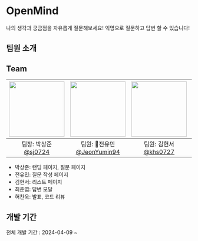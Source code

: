 # OpenMind

나의 생각과 궁금점을 자유롭게 질문해보세요! 익명으로 질문하고 답변 할 수 있습니다!

## 팀원 소개

## Team
|<img src="https://avatars.githubusercontent.com/u/137033202?v=4" width="150" height="150"/>|<img src="https://avatars.githubusercontent.com/u/113277713?v=4" width="150" height="150"/>|<img src="https://avatars.githubusercontent.com/u/118117392?v=4" width="150" height="150"/>|<img src="https://avatars.githubusercontent.com/u/159929147?v=4" width="150" height="150"/>|<img src="https://avatars.githubusercontent.com/u/150333046?v=4" width="150" height="150"/>|
|:-:|:-:|:-:|:-:|:-:|
|팀장: 박상준<br/>[@sj0724](https://github.com/sj0724)|팀원: 전유민<br/>[@JeonYumin94](https://github.com/JeonYumin94)|팀원: 김현서<br/>[@khs0727](https://github.com/khs0727)|팀원: 최준엽<br/>[@yup299](https://github.com/yup299)|팀원: 허찬욱<br/>[@hkwangro](https://github.com/hkwangro)|

- 박상준: 랜딩 페이지, 질문 페이지
- 전유민: 질문 작성 페이지
- 김현서: 리스트 페이지
- 최준엽: 답변 모달
- 허찬욱: 발표, 코드 리뷰

## 개발 기간
  전체 개발 기간 : 2024-04-09 ~ <br>
